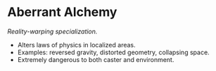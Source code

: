 # Aberrant Alchemy
_Reality-warping specialization._

- Alters laws of physics in localized areas.  
- Examples: reversed gravity, distorted geometry, collapsing space.  
- Extremely dangerous to both caster and environment.  
